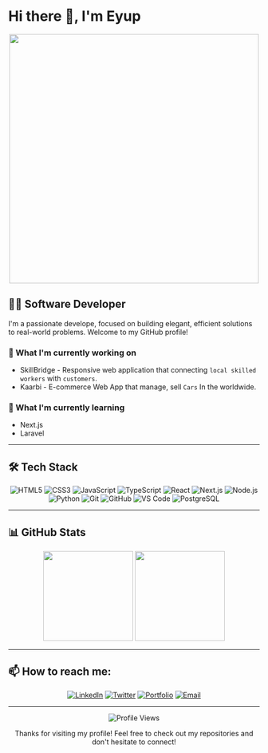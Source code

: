 # Hi there 👋, I'm Eyup

<div align="center">
  <img src="https://media.giphy.com/media/L1R1tvI9svkIWwpVYr/giphy.gif" width="500"/>
</div>

## 👨‍💻 Software Developer

I'm a passionate develope, focused on building elegant, efficient solutions to real-world problems. Welcome to my GitHub profile!

### 🔭 What I'm currently working on
- SkillBridge - Responsive web application that connecting `local skilled workers` with `customers`.
- Kaarbi  - E-commerce Web App that manage, sell `Cars` In the worldwide.

### 🌱 What I'm currently learning
- Next.js
- Laravel

---

## 🛠️ Tech Stack

<div align="center">
  
  ![HTML5](https://img.shields.io/badge/-HTML5-E34F26?style=flat-square&logo=html5&logoColor=white)
  ![CSS3](https://img.shields.io/badge/-CSS3-1572B6?style=flat-square&logo=css3)
  ![JavaScript](https://img.shields.io/badge/-JavaScript-F7DF1E?style=flat-square&logo=javascript&logoColor=black)
  ![TypeScript](https://img.shields.io/badge/-TypeScript-3178C6?style=flat-square&logo=typescript&logoColor=white)
  ![React](https://img.shields.io/badge/-React-61DAFB?style=flat-square&logo=react&logoColor=black)
  ![Next.js](https://img.shields.io/badge/-Next.js-000000?style=flat-square&logo=next.js)
  ![Node.js](https://img.shields.io/badge/-Node.js-339933?style=flat-square&logo=node.js&logoColor=white)
  ![Python](https://img.shields.io/badge/-Python-3776AB?style=flat-square&logo=python&logoColor=white)
  ![Git](https://img.shields.io/badge/-Git-F05032?style=flat-square&logo=git&logoColor=white)
  ![GitHub](https://img.shields.io/badge/-GitHub-181717?style=flat-square&logo=github)
  ![VS Code](https://img.shields.io/badge/-VS%20Code-007ACC?style=flat-square&logo=visual-studio-code)
  ![PostgreSQL](https://img.shields.io/badge/-PostgreSQL-336791?style=flat-square&logo=postgresql)
  
</div>

---

## 📊 GitHub Stats

<div align="center">
  <img height="180em" src="https://github-readme-stats.vercel.app/api?username=eyup-16&show_icons=true&theme=radical&include_all_commits=true&count_private=true"/>
  <img height="180em" src="https://github-readme-stats.vercel.app/api/top-langs/?username=eyup-16&layout=compact&langs_count=7&theme=radical"/>
</div>

---

## 📫 How to reach me:

<div align="center">
  
  [![LinkedIn](https://img.shields.io/badge/LinkedIn-0077B5?style=for-the-badge&logo=linkedin&logoColor=white)](https://www.linkedin.com/in/eyup16)
  [![Twitter](https://img.shields.io/badge/Twitter-1DA1F2?style=for-the-badge&logo=twitter&logoColor=white)](https://twitter.com/eyupUskuplu_16)
  [![Portfolio](https://img.shields.io/badge/Portfolio-4285F4?style=for-the-badge&logo=google-chrome&logoColor=white)](https://eyup-portfolio.netlify.app/)
  [![Email](https://img.shields.io/badge/Email-D14836?style=for-the-badge&logo=gmail&logoColor=white)](mailto:eyupcoder@gmail.com)
  
</div>

---

<div align="center">
  
  ![Profile Views](https://komarev.com/ghpvc/?username=eyup-16&color=blueviolet)
  
  <p>Thanks for visiting my profile! Feel free to check out my repositories and don't hesitate to connect!</p>
  
</div>
